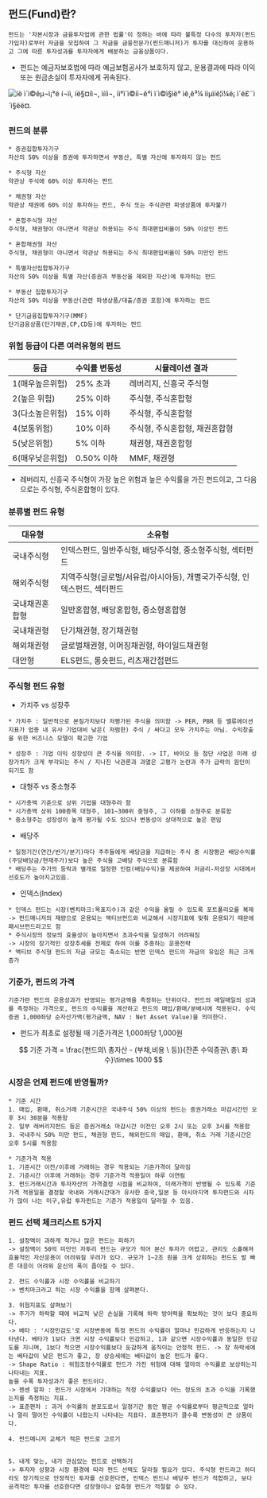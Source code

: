 ## 펀드(Fund)란?

```
펀드는 '자본시장과 금융투자업에 관한 법률'이 정하는 바에 따라 불특정 다수의 투자자(펀드 가입자)로부터 자금을 모집하여 그 자금을 금융전문가(펀드매니저)가 투자를 대신하여 운용하고 그에 따른 투자성과를 투자자에게 배분하는 금융상품이다.
```

* 펀드는 예금자보호법에 따라 예금보험공사가 보호하지 않고, 운용결과에 따라 이익 또는 원금손실이 투자자에게 귀속된다.



![íë ì´ì©êµ¬ì¡°ë í¬ìì, íë§¤íì¬, ìííì¬, ìì°ì´ì©íì¬ê°ì ì´ì©ì§ìë° ìê¸ê³¼ ììµìíë¦ì¼ë¡ ì´ë£¨ì´ì§ëë¤.](http://www.db-asset.co.kr/assets/img/front/guide/fund-1-list-img.jpg)



### 펀드의 분류

```
* 증권집합투자기구 
자산의 50% 이상을 증권에 투자하면서 부동산, 특별 자산에 투자하지 않는 펀드

* 주식형 자산
약관상 주식에 60% 이상 투자하는 펀드

* 채권형 자산
약관상 채권에 60% 이상 투자하는 펀드, 주식 또는 주식관련 파생상품에 투자불가

* 혼합주식형 자산
주식형, 채권형이 아니면서 약관상 허용되는 주식 최대편입비율이 50% 이상인 펀드

* 혼합채권형 자산
주식형, 채권형이 아니면서 약관상 허용되는 주식 최대편입비율이 50% 미만인 펀드

* 특별자산집합투자기구
자산의 50% 이상을 특별 자산(증권과 부동산을 제외한 자산)에 투자하는 펀드

* 부동산 집합투자기구
자산의 50% 이상을 부동산(관련 파생상품/대출/증권 포함)에 투자하는 펀드

* 단기금융집합투자기구(MMF)
단기금융상품(단기채권,CP,CD등)에 투자하는 펀드
```



### 위험 등급이 다른 여러유형의 펀드

| 등급            | 수익률 변동성 | 시뮬레이션 결과                |
| --------------- | ------------- | ------------------------------ |
| 1(매우높은위험) | 25% 초과      | 레버리지, 신흥국 주식형        |
| 2(높은 위험)    | 25% 이하      | 주식형, 주식혼합형             |
| 3(다소높은위험) | 15% 이하      | 주식형, 주식혼합형             |
| 4(보통위험)     | 10% 이하      | 주식형, 주식혼합형, 채권혼합형 |
| 5(낮은위험)     | 5% 이하       | 채권형, 채권혼합형             |
| 6(매우낮은위험) | 0.50% 이하    | MMF, 채권형                    |

* 레버리지, 신흥국 주식형이 가장 높은 위험과 높은 수익률을 가진 펀드이고, 그 다음으로는 주식형, 주식혼합형이 있다.



### 분류별 펀드 유형

| 대유형         | 소유형                                                       |
| -------------- | ------------------------------------------------------------ |
| 국내주식형     | 인덱스펀드, 일반주식형, 배당주식형, 중소형주식형, 섹터펀드   |
| 해외주식형     | 지역주식형(글로벌/서유럽/아시아등), 개별국가주식형, 인덱스펀드, 섹터펀드 |
| 국내채권혼합형 | 일반혼합형, 배당혼합형, 중소형혼합형                         |
| 국내채권형     | 단기채권형, 장기채권형                                       |
| 해외채권형     | 글로벌채권형, 이머징채권형, 하이일드채권형                   |
| 대안형         | ELS펀드, 롱숏펀드, 리츠재간접펀드                            |



### 주식형 펀드 유형

* 가치주 vs 성장주

```
* 가치주 : 일반적으로 본질가치보다 저평가된 주식을 의미함 -> PER, PBR 등 밸류에이션 지표가 업종 내 유사 기업대비 낮은( 저렴한) 주식 / 싸다고 모두 가치주는 아님. 수익창출을 위한 비즈니스 모델이 확고한 기업

* 성장주 : 기업 이익 성장성이 큰 주식을 의미함. -> IT, 바이오 등 첨단 사업은 미래 성장가치가 크게 부각되는 주식 / 지나친 낙관론과 과열은 고평가 논란과 주가 급락의 원인이 되기도 함
```

* 대형주 vs 중소형주

```
* 시가총액 기준으로 상위 기업을 대형주라 함
* 시가총액 상위 100종목 대형주, 101~300위 중형주, 그 이하를 소형주로 분류함
* 중소형주는 성장성이 높게 평가될 수도 있으나 변동성이 상대적으로 높은 편임
```

* 배당주

```
* 일정기간(연간/반기/분기)마다 주주들에게 배당금을 지급하는 주식 중 시장평균 배당수익률(주당배당금/현재주가)보다 높은 주식을 고배당 주식으로 분류함
* 배당주는 주가의 등락과 별개로 일정한 인컴(배당수익)을 제공하여 저금리-저성장 시대에서 선호도가 높아지고있음.
```

* 인덱스(Index)

```
* 인덱스 펀드는 시장(벤치마크:목표지수)과 같은 수익을 올릴 수 있도록 포트폴리오를 복제
-> 펀드매니저의 재량으로 운용되는 액티브펀드와 비교해서 시장지표에 맞춰 운용되기 때문에 패시브펀드라고도 함
* 주식시장의 정보의 효율성이 높아지면서 초과수익을 달성하기 어려워짐
-> 시장의 장기적인 성장추세를 전제로 하여 이를 추종하는 운용전략
* 액티브 주식형 펀드의 자금 규모는 축소되는 반면 인덱스 펀드의 자금의 유입은 최근 크게 증가
```



### 기준가, 펀드의 가격

```
기준가란 펀드의 운용성과가 반영되는 평가금액을 측정하는 단위이다. 펀드의 매일매일의 성과를 측정하는 가격으로, 펀드의 수익률을 계산하고 펀드의 매입/환매/분배시에 적용된다. 수익증권 1,000좌당 순자산가액(평가금액, NAV : Net Asset Value)을 의미한다.
```

* 펀드가 최초로 설정될 때 기준가격은 1,000좌당 1,000원

$$
기준 가격 = \frac{펀드의\ 총자산 - (부채,비용 \ 등)}{잔존 수익증권\ 총\ 좌수}\times 1000
$$



### 시장은 언제 펀드에 반영될까?

```
* 기준 시간
1. 매입, 환매, 취소거래 기준시간은 국내주식 50% 이상의 펀드는 증권거래소 마감시간인 오후 3시 30분을 적용함
2. 일부 레버리지펀드 등은 증권거래소 마감시간 이전인 오후 2시 또는 오후 3시를 적용함
3. 국내주식 50% 미만 펀드, 채권형 펀드, 해외펀드의 매입, 환매, 취소 거래 기준시간은 오후 5시를 적용함

* 기준가격 적용
1. 기준시간 이전/이후에 거래하는 경우 적용되는 기준가격이 달라짐
2. 기준시간 이후에 거래하는 경우 기준가격 적용일이 하루 이연됨
3. 펀드거래시간과 투자자산의 가격결정 시점을 비교하여, 미래가격이 반영될 수 있도록 기준가격 적용일을 결정할 국내와 거래시간대가 유사한 중국,일본 등 아시아지역 투자펀드와 시차가 많이 나는 미구,유럽 투자펀드는 기준가 적용일이 달라질 수 있음.
```



### 펀드 선택 체크리스트 5가지

```
1. 설정액이 과하게 적거나 많은 펀드는 피하기
-> 설정액이 50억 미만인 자투리 펀드는 규모가 적어 분산 투자가 어렵고, 관리도 소홀해져 효율적인 자산운용이 어려워질 우려가 있다. 규모가 1~2조 원을 크게 상회하는 펀드도 발 빠른 대응이 어려워 운신의 폭이 좁아질 수 있다.

2. 펀드 수익률과 시장 수익률을 비교하기
-> 벤치마크라고 하는 시장 수익률을 함께 살펴본다. 

3. 위험지표도 살펴보기
-> 주가가 하락할 때에 비교적 낮은 손실을 기록해 하락 방어력을 확보하는 것이 보다 중요하다.
-> 베타 : '시장민감도'로 시장변동에 특정 펀드의 수익률이 얼마나 민감하게 반응하는지 나타낸다. 베타가 1보다 크면 시장 수익률보다 민감하고, 1과 같으면 시장수익률과 동일한 민감도를 지니며, 1보다 적으면 시장수익률보다 둔감하게 움직이는 안정적 펀드. -> 장 하락세에는 베타값이 낮은 펀드가 좋고, 장 상승세에는 베타값이 높은 펀드가 좋다.
-> Shape Ratio : 위험조정수익률로 펀드가 가진 위험에 대해 얼마의 수익률로 보상하는지 나타내는 지표.
높을 수록 투자성과가 좋은 펀드이다.
-> 젠센 알파 : 펀드가 시장에서 기대하는 적정 수익률보다 어느 정도의 초과 수익을 기록했는지를 측정하는 지표.
-> 표준편차 : 과거 수익률의 분포도로서 일정기간 동안 평균 수익률로부터 평균적으로 얼마나 멀리 떨어진 수익률이 나왔는지 나타내는 지표다. 표준편차가 클수록 변동성이 큰 상품이다.

4. 펀드매니저 교체가 적은 펀드로 고르기


5. 내게 맞는, 내가 관심있는 펀드로 선택하기
-> 투자자 성향과 시장 환경에 따라 펀드 선택도 달라질 필요가 있다. 주식형 펀드라고 하더라도 장기적으로 안정적인 투자를 선호한다면, 인덱스 펀드나 배당주 펀드가 적합하고, 보다 공격적인 투자를 선호한다면 성장형이나 압축형 펀드가 적절할 수 있다.
```

